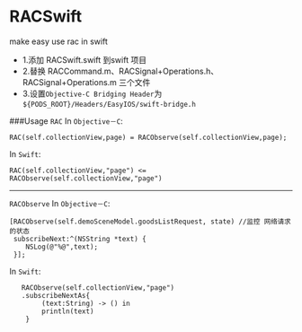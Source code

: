 RACSwift
========

make easy use rac in swift

* 1.添加 RACSwift.swift 到swift 项目
* 2.替换 RACCommand.m、RACSignal+Operations.h、RACSignal+Operations.m 三个文件
* 3.设置`Objective-C Bridging Header`为`${PODS_ROOT}/Headers/EasyIOS/swift-bridge.h`


###Usage
`RAC` In `Objective－C`:

	RAC(self.collectionView,page) = RACObserve(self.collectionView,page);

In `Swift`:

	RAC(self.collectionView,"page") <= RACObserve(self.collectionView,"page")
	
___
    
`RACObserve` In `Objective－C`:
	
	[RACObserve(self.demoSceneModel.goodsListRequest, state) //监控 网络请求的状态
     subscribeNext:^(NSString *text) {
     	NSLog(@"%@",text);
     }];

In `Swift`:

       RACObserve(self.collectionView,"page")
       .subscribeNextAs{
            (text:String) -> () in
            println(text)
        }